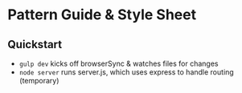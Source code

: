 # Pattern Guide &amp; Style Sheet

## Quickstart

- `gulp dev` kicks off browserSync &amp; watches files for changes
- `node server` runs server.js, which uses express to handle routing (temporary)